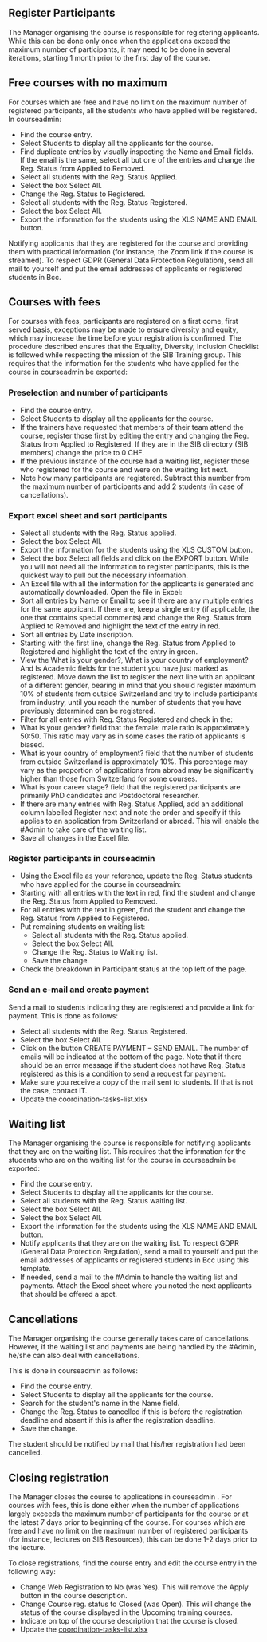 ## Register Participants 

The Manager organising the course is responsible for registering applicants. While this can be done only once when the applications exceed the maximum number of participants, it may need to be done in several iterations, starting 1 month prior to the first day of the course. 

## Free courses with no maximum

For courses which are free and have no limit on the maximum number of registered participants, all the students who have applied will be registered. In courseadmin: 

- Find the course entry. 
- Select Students to display all the applicants for the course. 
- Find duplicate entries by visually inspecting the Name and Email fields. If the email is the same, select all but one of the entries and change the Reg. Status from Applied to Removed. 
- Select all students with the Reg. Status Applied. 
- Select the box Select All. 
- Change the Reg. Status to Registered. 
- Select all students with the Reg. Status Registered. 
- Select the box Select All. 
- Export the information for the students using the XLS NAME AND EMAIL button. 

Notifying applicants that they are registered for the course and providing them with practical information (for instance, the Zoom link if the course is streamed). To respect GDPR (General Data Protection Regulation), send all mail to yourself and put the email addresses of applicants or registered students in Bcc. 

## Courses with fees

For courses with fees, participants are registered on a first come, first served basis, exceptions may be made to ensure diversity and equity, which may increase the time before your registration is confirmed. The procedure described ensures that the Equality, Diversity, Inclusion Checklist is followed while respecting the mission of the SIB Training group. This requires that the information for the students who have applied for the course in courseadmin be exported: 

### Preselection and number of participants

- Find the course entry. 
- Select Students to display all the applicants for the course. 
- If the trainers have requested that members of their team attend the course, register those first by editing the entry and changing the Reg. Status from Applied to Registered. If they are in the SIB directory (SIB members) change the price to 0 CHF. 
- If the previous instance of the course had a waiting list, register those who registered for the course and were on the waiting list next. 
- Note how many participants are registered. Subtract this number from the maximum number of participants and add 2 students (in case of cancellations). 

### Export excel sheet and sort participants

- Select all students with the Reg. Status applied. 
- Select the box Select All. 
- Export the information for the students using the XLS CUSTOM button. 
- Select the box Select all fields and click on the EXPORT button. While you will not need all the information to register participants, this is the quickest way to pull out the necessary information. 
- An Excel file with all the information for the applicants is generated and automatically downloaded. Open the file in Excel: 
- Sort all entries by Name or Email to see if there are any multiple entries for the same applicant. If there are, keep a single entry (if applicable, the one that contains special comments) and change the Reg. Status from Applied to Removed and highlight the text of the entry in red. 
- Sort all entries by Date inscription. 
- Starting with the first line, change the Reg. Status from Applied to Registered and highlight the text of the entry in green. 
- View the What is your gender?, What is your country of employment? And Is Academic fields for the student you have just marked as registered. Move down the list to register the next line with an applicant of a different gender, bearing in mind that you should register maximum 10% of students from outside Switzerland and try to include participants from industry, until you reach the number of students that you have previously determined can be registered. 
- Filter for all entries with Reg. Status Registered and check in the: 
- What is your gender? field that the female: male ratio is approximately 50:50. This ratio may vary as in some cases the ratio of applicants is biased. 
- What is your country of employment? field that the number of students from outside Switzerland is approximately 10%. This percentage may vary as the proportion of applications from abroad may be significantly higher than those from Switzerland for some courses. 
- What is your career stage? field that the registered participants are primarily PhD candidates and Postdoctoral researcher. 
- If there are many entries with Reg. Status Applied, add an additional column labelled Register next and note the order and specify if this applies to an application from Switzerland or abroad. This will enable the #Admin to take care of the waiting list. 
- Save all changes in the Excel file. 

### Register participants in courseadmin

- Using the Excel file as your reference, update the Reg. Status students who have applied for the course in courseadmin: 
- Starting with all entries with the text in red, find the student and change the Reg. Status from Applied to Removed. 
- For all entries with the text in green, find the student and change the Reg. Status from Applied to Registered. 
- Put remaining students on waiting list:  
    - Select all students with the Reg. Status applied. 
    - Select the box Select All. 
    - Change the Reg. Status to Waiting list. 
    - Save the change. 
- Check the breakdown in Participant status at the top left of the page. 

### Send an e-mail and create payment

Send a mail to students indicating they are registered and provide a link for payment. This is done as follows: 

- Select all students with the Reg. Status Registered. 
- Select the box Select All. 
- Click on the button CREATE PAYMENT – SEND EMAIL. The number of emails will be indicated at the bottom of the page. Note that if there should be an error message if the student does not have Reg. Status registered as this is a condition to send a request for payment. 
- Make sure you receive a copy of the mail sent to students. If that is not the case, contact IT. 
- Update the coordination-tasks-list.xlsx 

## Waiting list 

The Manager organising the course is responsible for notifying applicants that they are on the waiting list. This requires that the information for the students who are on the waiting list for the course in courseadmin be exported: 

- Find the course entry. 
- Select Students to display all the applicants for the course. 
- Select all students with the Reg. Status waiting list. 
- Select the box Select All. 
- Select the box Select All. 
- Export the information for the students using the XLS NAME AND EMAIL button. 
- Notify applicants that they are on the waiting list. To respect GDPR (General Data Protection Regulation), send a mail to yourself and put the email addresses of applicants or registered students in Bcc using this template. 
- If needed, send a mail to the #Admin to handle the waiting list and payments. Attach the Excel sheet where you noted the next applicants that should be offered a spot. 

## Cancellations 

The Manager organising the course generally takes care of cancellations. However, if the waiting list and payments are being handled by the #Admin, he/she can also deal with cancellations. 

This is done in courseadmin as follows: 

- Find the course entry. 
- Select Students to display all the applicants for the course. 
- Search for the student's name in the Name field. 
- Change the Reg. Status to cancelled if this is before the registration deadline and absent if this is after the registration deadline. 
- Save the change. 

The student should be notified by mail that his/her registration had been cancelled. 

## Closing registration 

The Manager closes the course to applications in courseadmin . For courses with fees, this is done either when the number of applications largely exceeds the maximum number of participants for the course or at the latest 7 days prior to beginning of the course. For courses which are free and have no limit on the maximum number of registered participants (for instance, lectures on SIB Resources), this can be done 1-2 days prior to the lecture. 

To close registrations, find the course entry and edit the course entry in the following way: 

- Change Web Registration to No (was Yes). This will remove the Apply button in the course description. 
- Change Course reg. status to Closed (was Open). This will change the status of the course displayed in the Upcoming training courses. 
- Indicate on top of the course description that the course is closed. 
- Update the [coordination-tasks-list.xlsx](https://sibcloud-my.sharepoint.com/:x:/g/personal/patricia_palagi_sib_swiss/EZneXy5SD7lApYqGNzj8vsMB8b67OHWWA3NJgfTcgzvFoA?e=4y8jkN) 